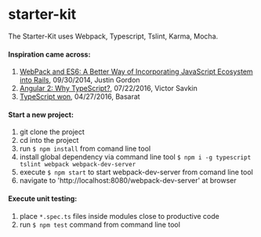 # starter-kit

The Starter-Kit uses Webpack, Typescript, Tslint, Karma, Mocha.

#### Inspiration came across:

1. [WebPack and ES6: A Better Way of Incorporating JavaScript Ecosystem into Rails](https://hackhands.com/fast-rich-client-rails-development-webpack-es6-transpiler/), 09/30/2014, Justin Gordon
2. [Angular 2: Why TypeScript?](https://vsavkin.com/writing-angular-2-in-typescript-1fa77c78d8e8#.istvs01i8), 07/22/2016, Victor Savkin
3. [TypeScript won](https://medium.com/@basarat/typescript-won-a4e0dfde4b08#.yj1h8u528), 04/27/2016, Basarat

#### Start a new project:

1. git clone the project
2. cd into the project
3. run `$ npm install` from comand line tool
4. install global dependency via command line tool
`$ npm i -g typescript tslint webpack webpack-dev-server`
6. execute `$ npm start` to start webpack-dev-server from comand line tool
7. navigate to 'http://localhost:8080/webpack-dev-server' at browser

#### Execute unit testing:

1. place `*.spec.ts` files inside modules close to productive code
2. run `$ npm test` command from command line tool